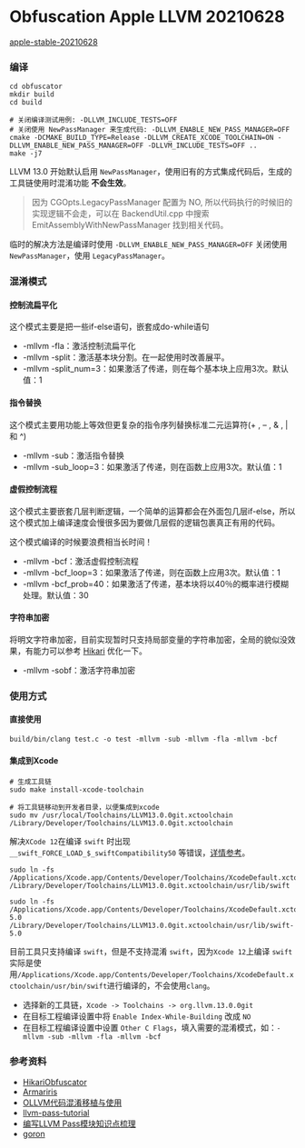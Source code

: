 Obfuscation Apple LLVM 20210628
===========

[apple-stable-20210628](https://github.com/apple/llvm-project/tree/apple/stable%2F20210628%2Ffinal)

### 编译
```
cd obfuscator
mkdir build
cd build

# 关闭编译测试用例: -DLLVM_INCLUDE_TESTS=OFF 
# 关闭使用 NewPassManager 来生成代码: -DLLVM_ENABLE_NEW_PASS_MANAGER=OFF
cmake -DCMAKE_BUILD_TYPE=Release -DLLVM_CREATE_XCODE_TOOLCHAIN=ON -DLLVM_ENABLE_NEW_PASS_MANAGER=OFF -DLLVM_INCLUDE_TESTS=OFF ..
make -j7
```

LLVM 13.0 开始默认启用 `NewPassManager`，使用旧有的方式集成代码后，生成的工具链使用时混淆功能 **不会生效**。

> 因为 CGOpts.LegacyPassManager 配置为 NO, 所以代码执行的时候旧的实现逻辑不会走，可以在 BackendUtil.cpp 中搜索 EmitAssemblyWithNewPassManager 找到相关代码。

临时的解决方法是编译时使用 `-DLLVM_ENABLE_NEW_PASS_MANAGER=OFF` 关闭使用 `NewPassManager`，使用 `LegacyPassManager`。

### 混淆模式

#### 控制流扁平化
这个模式主要是把一些if-else语句，嵌套成do-while语句

* -mllvm -fla：激活控制流扁平化
* -mllvm -split：激活基本块分割。在一起使用时改善展平。
* -mllvm -split_num=3：如果激活了传递，则在每个基本块上应用3次。默认值：1

#### 指令替换
这个模式主要用功能上等效但更复杂的指令序列替换标准二元运算符(+ , – , & , | 和 ^)

* -mllvm -sub：激活指令替换
* -mllvm -sub_loop=3：如果激活了传递，则在函数上应用3次。默认值：1

#### 虚假控制流程
这个模式主要嵌套几层判断逻辑，一个简单的运算都会在外面包几层if-else，所以这个模式加上编译速度会慢很多因为要做几层假的逻辑包裹真正有用的代码。

这个模式编译的时候要浪费相当长时间！

* -mllvm -bcf：激活虚假控制流程
* -mllvm -bcf_loop=3：如果激活了传递，则在函数上应用3次。默认值：1
* -mllvm -bcf_prob=40：如果激活了传递，基本块将以40％的概率进行模糊处理。默认值：30

#### 字符串加密
将明文字符串加密，目前实现暂时只支持局部变量的字符串加密，全局的貌似没效果，有能力可以参考 [Hikari](https://github.com/HikariObfuscator/Core) 优化一下。

* -mllvm -sobf：激活字符串加密

### 使用方式

#### 直接使用

```
build/bin/clang test.c -o test -mllvm -sub -mllvm -fla -mllvm -bcf
```

#### 集成到Xcode
```
# 生成工具链
sudo make install-xcode-toolchain

# 将工具链移动到开发者目录，以便集成到xcode
sudo mv /usr/local/Toolchains/LLVM13.0.0git.xctoolchain  /Library/Developer/Toolchains/LLVM13.0.0git.xctoolchain
```

解决`XCode 12`在编译 `swift` 时出现 `__swift_FORCE_LOAD_$_swiftCompatibility50` 等错误，[详情参考](https://stackoverflow.com/questions/56855766/xcode-build-fails-due-to-undefined-symbol-swift-force-load-swiftuikit/64025431)。

```
sudo ln -fs /Applications/Xcode.app/Contents/Developer/Toolchains/XcodeDefault.xctoolchain/usr/lib/swift /Library/Developer/Toolchains/LLVM13.0.0git.xctoolchain/usr/lib/swift

sudo ln -fs /Applications/Xcode.app/Contents/Developer/Toolchains/XcodeDefault.xctoolchain/usr/lib/swift-5.0 /Library/Developer/Toolchains/LLVM13.0.0git.xctoolchain/usr/lib/swift-5.0
```

目前工具只支持编译 `swift`，但是不支持混淆 `swift`，因为`Xcode 12`上编译 `swift` 实际是使用`/Applications/Xcode.app/Contents/Developer/Toolchains/XcodeDefault.xctoolchain/usr/bin/swift`进行编译的，不会使用`clang`。

* 选择新的工具链，`Xcode -> Toolchains -> org.llvm.13.0.0git`
* 在目标工程编译设置中将 `Enable Index-While-Building` 改成 `NO`
* 在目标工程编译设置中设置 `Other C Flags`，填入需要的混淆模式，如：`-mllvm -sub -mllvm -fla -mllvm -bcf`

### 参考资料
* [HikariObfuscator](https://github.com/HikariObfuscator/)
* [Armariris](https://github.com/GoSSIP-SJTU/Armariris)
* [OLLVM代码混淆移植与使用](https://www.jianshu.com/p/e0637f3169a3)
* [llvm-pass-tutorial](https://github.com/LeadroyaL/llvm-pass-tutorial)
* [编写LLVM Pass模块知识点梳理](https://blog.csdn.net/u010940020/article/details/99721684)
* [goron](https://github.com/amimo/goron)
